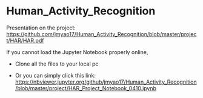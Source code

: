 # Human_Activity_Recognition

Presentation on the project:
https://github.com/jmyao17/Human_Activity_Recognition/blob/master/project/HAR/HAR.pdf 

If you cannot load the Jupyter Notebook properly online,

- Clone all the files to your local pc

- Or you can simply click this link:
https://nbviewer.jupyter.org/github/jmyao17/Human_Activity_Recognition/blob/master/project/HAR_Project_Notebook_0410.ipynb 
